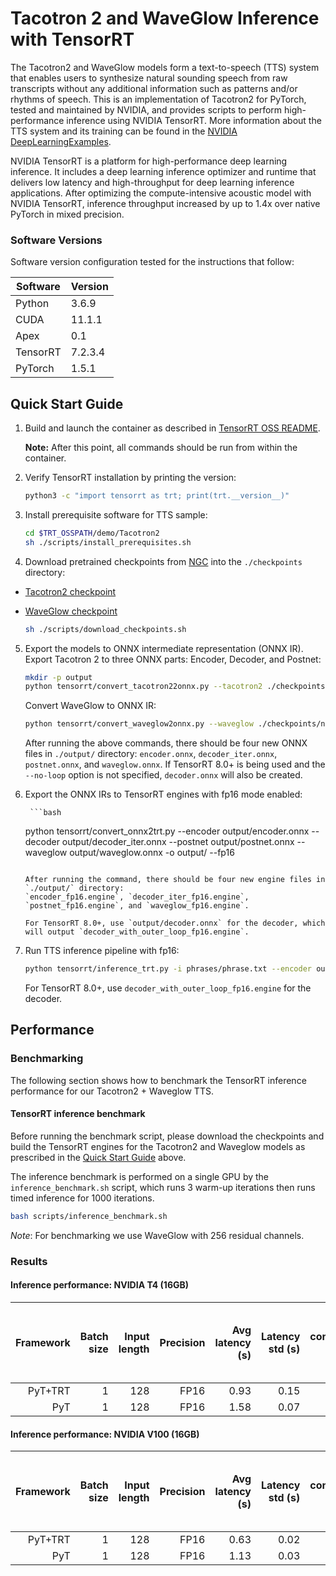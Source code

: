 # Tacotron 2 and WaveGlow Inference with TensorRT

The Tacotron2 and WaveGlow models form a text-to-speech (TTS) system that enables users to synthesize natural sounding speech from raw transcripts without any additional information such as patterns and/or rhythms of speech. This is an implementation of Tacotron2 for PyTorch, tested and maintained by NVIDIA, and provides scripts to perform high-performance inference using NVIDIA TensorRT. More information about the TTS system and its training can be found in the
[NVIDIA DeepLearningExamples](https://github.com/NVIDIA/DeepLearningExamples/tree/master/PyTorch/SpeechSynthesis/Tacotron2).

NVIDIA TensorRT is a platform for high-performance deep learning inference. It includes a deep learning inference optimizer and runtime that delivers low latency and high-throughput for deep learning inference applications. After optimizing the compute-intensive acoustic model with NVIDIA TensorRT, inference throughput increased by up to 1.4x over native PyTorch in mixed  precision.

### Software Versions

Software version configuration tested for the instructions that follow:

|Software|Version|
|--------|-------|
|Python|3.6.9|
|CUDA|11.1.1|
|Apex|0.1|
|TensorRT|7.2.3.4|
|PyTorch|1.5.1|


## Quick Start Guide

1. Build and launch the container as described in [TensorRT OSS README](https://github.com/NVIDIA/TensorRT/blob/master/README.md).

    **Note:** After this point, all commands should be run from within the container.

2. Verify TensorRT installation by printing the version:
    ```bash
    python3 -c "import tensorrt as trt; print(trt.__version__)"
    ```

3. Install prerequisite software for TTS sample:
    ```bash
    cd $TRT_OSSPATH/demo/Tacotron2
    sh ./scripts/install_prerequisites.sh
    ```
4. Download pretrained checkpoints from [NGC](https://ngc.nvidia.com/catalog/models) into the `./checkpoints` directory:

- [Tacotron2 checkpoint](https://ngc.nvidia.com/models/nvidia:tacotron2pyt_fp16)
- [WaveGlow checkpoint](https://ngc.nvidia.com/models/nvidia:waveglow256pyt_fp16)

    ```bash
    sh ./scripts/download_checkpoints.sh
    ```

5. Export the models to ONNX intermediate representation (ONNX IR).
   Export Tacotron 2 to three ONNX parts: Encoder, Decoder, and Postnet:

	```bash
	mkdir -p output
	python tensorrt/convert_tacotron22onnx.py --tacotron2 ./checkpoints/nvidia_tacotron2pyt_fp16_20190427 -o output/ --fp16
	```

    Convert WaveGlow to ONNX IR:

	```bash
	python tensorrt/convert_waveglow2onnx.py --waveglow ./checkpoints/nvidia_waveglow256pyt_fp16 --config-file config.json --wn-channels 256 -o output/ --fp16
    ```

	After running the above commands, there should be four new ONNX files in `./output/` directory:
    `encoder.onnx`, `decoder_iter.onnx`, `postnet.onnx`, and `waveglow.onnx`. If TensorRT 8.0+ is being used and the `--no-loop` option is not specified, `decoder.onnx` will also be created.

6. Export the ONNX IRs to TensorRT engines with fp16 mode enabled:

		```bash
	python tensorrt/convert_onnx2trt.py --encoder output/encoder.onnx --decoder output/decoder_iter.onnx --postnet output/postnet.onnx --waveglow output/waveglow.onnx -o output/ --fp16
	```

	After running the command, there should be four new engine files in `./output/` directory:
    `encoder_fp16.engine`, `decoder_iter_fp16.engine`, `postnet_fp16.engine`, and `waveglow_fp16.engine`.

    For TensorRT 8.0+, use `output/decoder.onnx` for the decoder, which will output `decoder_with_outer_loop_fp16.engine`.

7. Run TTS inference pipeline with fp16:

	
	```bash
	python tensorrt/inference_trt.py -i phrases/phrase.txt --encoder output/encoder_fp16.engine --decoder output/decoder_iter_fp16.engine --postnet output/postnet_fp16.engine --waveglow output/waveglow_fp16.engine -o output/ --fp16
	```

    For TensorRT 8.0+, use `decoder_with_outer_loop_fp16.engine` for the decoder. 

## Performance

### Benchmarking

The following section shows how to benchmark the TensorRT inference performance for our Tacotron2 + Waveglow TTS.

#### TensorRT inference benchmark

Before running the benchmark script, please download the checkpoints and build the TensorRT engines for the Tacotron2 and Waveglow models as prescribed in the [Quick Start Guide](#quick-start-guide) above.

The inference benchmark is performed on a single GPU by the `inference_benchmark.sh` script, which runs 3 warm-up iterations then runs timed inference for 1000 iterations.

```bash
bash scripts/inference_benchmark.sh
```

*Note*: For benchmarking we use WaveGlow with 256 residual channels.

### Results

#### Inference performance: NVIDIA T4 (16GB)

|Framework|Batch size|Input length|Precision|Avg latency (s)|Latency std (s)|Latency confidence interval 90% (s)|Latency confidence interval 95% (s)|Latency confidence interval 99% (s)|Throughput (samples/sec)|Speed-up PyT+TRT/TRT|Avg mels generated (81 mels=1 sec of speech)| Avg audio length (s)| Avg RTF|
|---:|---:|---:|---:|---:|---:|---:|---:|---:|---:|---:|---:|---:|---:|
|PyT+TRT|1| 128| FP16| 0.93| 0.15| 1.09| 1.13| 1.49| 169,104| 1.78| 602| 7.35| 7.9|
|PyT    |1| 128| FP16| 1.58| 0.07| 1.65| 1.70| 1.76|  97,991| 1.00| 605| 6.94| 4.4|

#### Inference performance: NVIDIA V100 (16GB)

|Framework|Batch size|Input length|Precision|Avg latency (s)|Latency std (s)|Latency confidence interval 90% (s)|Latency confidence interval 95% (s)|Latency confidence interval 99% (s)|Throughput (samples/sec)|Speed-up PyT+TRT/TRT|Avg mels generated (81 mels=1 sec of speech)| Avg audio length (s)| Avg RTF|
|---:|---:|---:|---:|---:|---:|---:|---:|---:|---:|---:|---:|---:|---:|
|PyT+TRT|1| 128| FP16| 0.63| 0.02| 0.65| 0.66| 0.67| 242,466| 1.78| 599| 7.09| 10.9|
|PyT    |1| 128| FP16| 1.13| 0.03| 1.17| 1.17| 1.21| 136,160| 1.00| 602| 7.10|  6.3|
